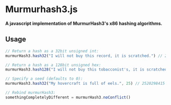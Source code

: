# Murmurhash3.js
**A javascript implementation of MurmurHash3's x86 hashing algorithms.**

## Usage
```javascript
// Return a hash as a 32bit unsigned int:
murmurHash3.hash32("I will not buy this record, it is scratched.") // 2832214938

// Return a hash as a 128bit unsigned hex:
murmurHash3.hash128("I will not buy this tobacconist's, it is scratched.") // "ef3f78669b5b7ba200f3f98e889adeaf"

// Specify a seed (defaults to 0):
murmurHash3.hash32("My hovercraft is full of eels.", 25) // 2520298415

// Rebind murmurHash3:
somethingCompletelyDifferent = murmurHash3.noConflict()
```
